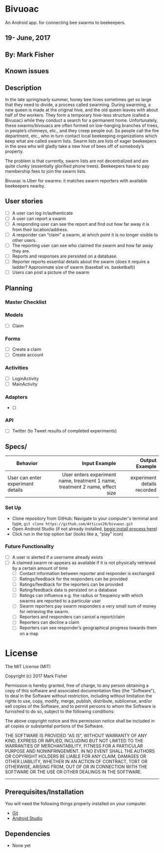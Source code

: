 # Bivuoac
An Android app. for connecting bee swarms to beekeepers.

## 19- June, 2017

## By: Mark Fisher

## Known issues

## Description

In the late spring/early summer, honey bee hives sometimes get so large that they need to divide, a process called swarming. During swarming, a new queen is made at the original hive, and the old queen leaves with about half of the workers. They form a temporary hive-less structure (called a Bivuoac) while they conduct a search for a permanent home. Unfortunately, these swarms/bivouacs are often formed on low-hanging branches of trees, in people’s chimneys, etc., and they creep people out. So people call the fire department, etc., who in turn contact local beekeeping organizations which keep what are called swarm lists. Swarm lists are lists of eager beekeepers in the area who will gladly take a new hive of bees off of somebody’s property.

The problem is that currently, swarm lists are not decentralized and are quite clunky (essentially glorified phone trees). Beekeepers have to pay membership fees to join the swarm lists.

Bivuoac is Uber for swarms: it matches swarm reporters with available beekeepers nearby.

## User stories
- [ ] A user can log in/authenticate
- [ ] A user can report a swarm
- [ ] A responding user can see the report and find out how far away it is from their location/address.
- [ ] A responder can “claim” a swarm, at which point it is no longer visible to other users.
- [ ] The reporting user can see who claimed the swarm and how far away they are.
- [ ] Reports and responses are persisted on a database.
- [ ] Reporter reports essential details about the swarm (does it require a ladder? Approximate size of swarm (baseball vs. basketball))
- [ ] Users can post a picture of the swarm
## Planning

### Master Checklist


### Models
- [ ] Claim


### Forms
- [ ] Create a claim
- [ ] Create account

### Activities
- [ ] LoginActivity
- [ ] MainActivity

### Adapters
- [ ]

### API
- [ ] Twitter (to Tweet results of completed experiments)

## Specs/
| Behavior                   | Input Example     | Output Example    |
| -------------------------- | -----------------:| -----------------:|
|User can enter experiment details|User enters experiment name, treatment 1 name, treatment 2 name, effect size|experiment details recorded|

### Set Up

* Clone repository from GitHub: Navigate to your computer's terminal and type, `git clone https://github.com/Atticus29/bivuoac.git`
* Open Android Studio (if not already installed, [begin install process here](https://developer.android.com/studio/index.html))
* Click run in the top option bar (looks like a, "play" icon)

### Future Functionality
- [ ] A user is alerted if a username already exists
- [ ] A claimed swarm re-appears as available if it is not physically retrieved by a certain amount of time
	- [ ] Contact information between reporter and responder is exchanged
	- [ ] Ratings/feedback for the responders can be provided
	- [ ] Ratings/feedback for the reporters can be provided
	- [ ] Rating/feedback data is persisted on a database
	- [ ] Ratings can influence e.g. the radius or frequency with which swarms are reported to a particular user
	- [ ] Swarm reporters pay swarm responders a very small sum of money for retrieving the swarm.
	- [ ] Reporters and responders can cancel a report/claim
	- [ ] Reporters can decline a claim
	- [ ] Reporters can see responder’s geographical progress towards them on a map

# License

The MIT License (MIT)

Copyright (c) 2017 Mark Fisher

Permission is hereby granted, free of charge, to any person obtaining a copy
of this software and associated documentation files (the "Software"), to deal
in the Software without restriction, including without limitation the rights
to use, copy, modify, merge, publish, distribute, sublicense, and/or sell
copies of the Software, and to permit persons to whom the Software is
furnished to do so, subject to the following conditions:

The above copyright notice and this permission notice shall be included in
all copies or substantial portions of the Software.

THE SOFTWARE IS PROVIDED "AS IS", WITHOUT WARRANTY OF ANY KIND, EXPRESS OR
IMPLIED, INCLUDING BUT NOT LIMITED TO THE WARRANTIES OF MERCHANTABILITY,
FITNESS FOR A PARTICULAR PURPOSE AND NONINFRINGEMENT.  IN NO EVENT SHALL THE
AUTHORS OR COPYRIGHT HOLDERS BE LIABLE FOR ANY CLAIM, DAMAGES OR OTHER
LIABILITY, WHETHER IN AN ACTION OF CONTRACT, TORT OR OTHERWISE, ARISING FROM,
OUT OF OR IN CONNECTION WITH THE SOFTWARE OR THE USE OR OTHER DEALINGS IN
THE SOFTWARE.

---

## Prerequisites/Installation

You will need the following things properly installed on your computer.

* [Git](https://git-scm.com/)
* [Android Studio](https://developer.android.com/studio/index.html)

## Dependencies
* None yet
